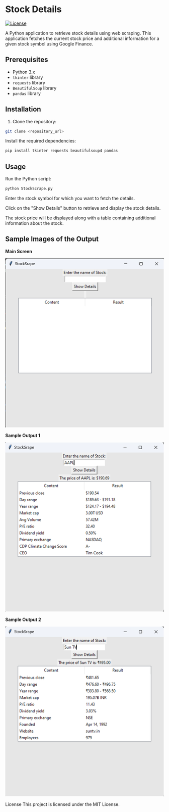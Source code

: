# Stock Details

[![License](https://img.shields.io/badge/license-MIT-blue.svg)](LICENSE)

A Python application to retrieve stock details using web scraping. This application fetches the current stock price and additional information for a given stock symbol using Google Finance.

## Prerequisites

- Python 3.x
- `tkinter` library
- `requests` library
- `BeautifulSoup` library
- `pandas` library

## Installation

1. Clone the repository:

```bash
git clone <repository_url>
```
Install the required dependencies:
```bash
pip install tkinter requests beautifulsoup4 pandas
```
## Usage
Run the Python script:
```bash
python StockScrape.py
```
Enter the stock symbol for which you want to fetch the details.

Click on the "Show Details" button to retrieve and display the stock details.

The stock price will be displayed along with a table containing additional information about the stock.

## Sample Images of the Output

**Main Screen**

![Example Image](https://github.com/Arwindhraj/StockScrape/blob/main/main_screen.png)

**Sample Output 1**

![Example Image](https://github.com/Arwindhraj/StockScrape/blob/main/Sample_output_1.png)

**Sample Output 2**

![Example Image](https://github.com/Arwindhraj/StockScrape/blob/main/Sample_output_2.png)


License
This project is licensed under the MIT License.



